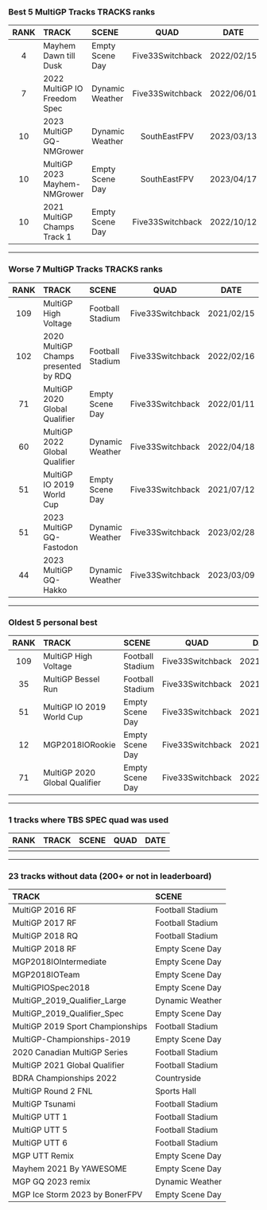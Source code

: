 ### Best 5 MultiGP Tracks TRACKS ranks
|RANK|TRACK|SCENE|QUAD|DATE|
|:---:|:---|:---|:---:|:---:|
|4|Mayhem Dawn till Dusk|Empty Scene Day|Five33Switchback|2022/02/15|
|7|2022 MultiGP IO Freedom Spec|Dynamic Weather|Five33Switchback|2022/06/01|
|10|2023 MultiGP GQ-NMGrower|Dynamic Weather|SouthEastFPV|2023/03/13|
|10|MultiGP 2023 Mayhem-NMGrower|Empty Scene Day|SouthEastFPV|2023/04/17|
|10|2021 MultiGP Champs Track 1|Empty Scene Day|Five33Switchback|2022/10/12|
---
### Worse 7 MultiGP Tracks TRACKS ranks
|RANK|TRACK|SCENE|QUAD|DATE|
|:---:|:---|:---|:---:|:---:|
|109|MultiGP High Voltage|Football Stadium|Five33Switchback|2021/02/15|
|102|2020 MultiGP Champs presented by RDQ|Football Stadium|Five33Switchback|2022/02/16|
|71|MultiGP 2020 Global Qualifier|Empty Scene Day|Five33Switchback|2022/01/11|
|60|MultiGP 2022 Global Qualifier|Dynamic Weather|Five33Switchback|2022/04/18|
|51|MultiGP IO 2019 World Cup|Empty Scene Day|Five33Switchback|2021/07/12|
|51|2023 MultiGP GQ-Fastodon|Dynamic Weather|Five33Switchback|2023/02/28|
|44|2023 MultiGP GQ-Hakko|Dynamic Weather|Five33Switchback|2023/03/09|
---
### Oldest 5 personal best
|RANK|TRACK|SCENE|QUAD|DATE|
|:---:|:---|:---|:---:|:---:|
|109|MultiGP High Voltage|Football Stadium|Five33Switchback|2021/02/15|
|35|MultiGP Bessel Run|Football Stadium|Five33Switchback|2021/06/04|
|51|MultiGP IO 2019 World Cup|Empty Scene Day|Five33Switchback|2021/07/12|
|12|MGP2018IORookie|Empty Scene Day|Five33Switchback|2021/09/27|
|71|MultiGP 2020 Global Qualifier|Empty Scene Day|Five33Switchback|2022/01/11|
---
### 1 tracks where TBS SPEC quad was used
|RANK|TRACK|SCENE|QUAD|DATE|
|:---:|:---|:---|:---:|:---:|
||||||
---
### 23 tracks without data (200+ or not in leaderboard)
|TRACK|SCENE|
|:---|:---|
|MultiGP 2016 RF|Football Stadium|
|MultiGP 2017 RF|Football Stadium|
|MultiGP 2018 RQ|Football Stadium|
|MultiGP 2018 RF|Empty Scene Day|
|MGP2018IOIntermediate|Empty Scene Day|
|MGP2018IOTeam|Empty Scene Day|
|MultiGPIOSpec2018|Empty Scene Day|
|MultiGP_2019_Qualifier_Large|Dynamic Weather|
|MultiGP_2019_Qualifier_Spec|Empty Scene Day|
|MultiGP 2019 Sport Championships|Football Stadium|
|MultiGP-Championships-2019|Empty Scene Day|
|2020 Canadian MultiGP Series|Football Stadium|
|MultiGP 2021 Global Qualifier|Football Stadium|
|BDRA Championships 2022|Countryside|
|MultiGP Round 2 FNL|Sports Hall|
|MultiGP Tsunami|Football Stadium|
|MultiGP UTT 1|Football Stadium|
|MultiGP UTT 5|Football Stadium|
|MultiGP UTT 6|Football Stadium|
|MGP UTT Remix|Empty Scene Day|
|Mayhem 2021 By YAWESOME|Empty Scene Day|
|MGP GQ 2023 remix|Dynamic Weather|
|MGP Ice Storm 2023 by BonerFPV|Empty Scene Day|
